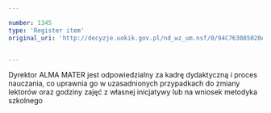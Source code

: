 ```yaml
---

number: 1345
type: 'Register item'
original_uri: 'http://decyzje.uokik.gov.pl/nd_wz_um.nsf/0/94C763085020A9DAC125740100369546?OpenDocument'


---
```


Dyrektor ALMA MATER jest odpowiedzialny za kadrę dydaktyczną i proces nauczania, co uprawnia go w uzasadnionych przypadkach do zmiany lektorów oraz godziny zajęć z własnej inicjatywy lub na wniosek metodyka szkolnego
